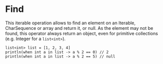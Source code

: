 # Find

This iterable operation allows to find an element on an Iterable, CharSequence or array and return it, or null.
As the element may not be found, this operator always return an object, even for primitive collections (e.g. Integer for a `list<int>`).

```marcel
list<int> list = [1, 2, 3, 4]
println(when int a in list -> a % 2 == 0) // 2
println(when int a in list -> a % 2 == 5) // null
```